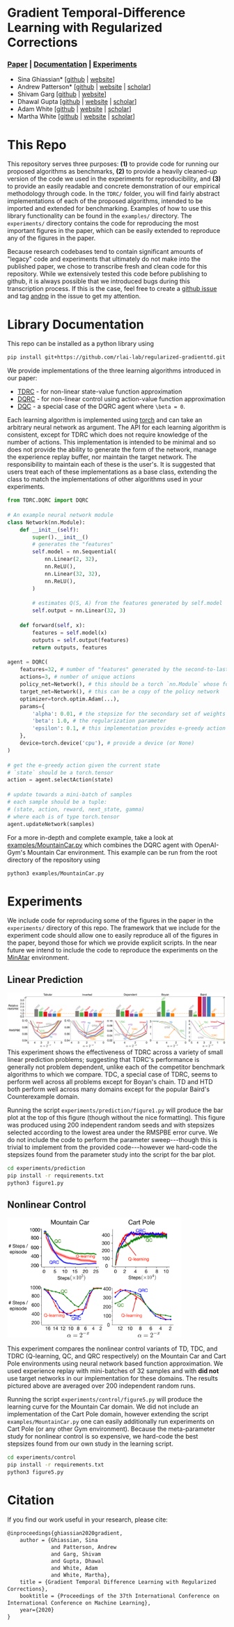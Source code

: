 # Gradient Temporal-Difference Learning with Regularized Corrections

### [Paper](https://arxiv.org/abs/2007.00611) | [Documentation](#library-documentation) | [Experiments](#experiments)

- Sina Ghiassian* [[github](https://github.com/sinaghiassian) | [website](https://sinaghiassian.github.io/)]
- Andrew Patterson* [[github](https://github.com/andnp) | [website](https://andnp.github.io) | [scholar](https://scholar.google.ca/citations?user=jd2nCqYAAAAJ)]
- Shivam Garg [[github](https://github.com/svmgrg) | [website](https://svmgrg.github.io/)]
- Dhawal Gupta [[github](https://github.com/dhawgupta) | [website](https://dhawgupta.github.io/) | [scholar](https://scholar.google.ca/citations?user=n1Lsp_8AAAAJ)]
- Adam White [[github](https://github.com/amw8) | [website](https://sites.ualberta.ca/~amw8/) | [scholar](https://scholar.google.ca/citations?user=1GqGhcsAAAAJ)]
- Martha White [[github](https://github.com/marthawhite) | [website](https://webdocs.cs.ualberta.ca/~whitem/) | [scholar](https://scholar.google.ca/citations?user=t5zdD_IAAAAJ)]

# This Repo
This repository serves three purposes:
**(1)** to provide code for running our proposed algorithms as benchmarks,
**(2)** to provide a heavily cleaned-up version of the code we used in the experiments for reproducibility, and
**(3)** to provide an easily readable and concrete demonstration of our empirical methodology through code.
In the `TDRC/` folder, you will find fairly abstract implementations of each of the proposed algorithms, intended to be imported and extended for benchmarking.
Examples of how to use this library functionality can be found in the `examples/` directory.
The `experiments/` directory contains the code for reproducing the most important figures in the paper, which can be easily extended to reproduce any of the figures in the paper.

Because research codebases tend to contain significant amounts of "legacy" code and experiments that ultimately do not make into the published paper, we chose to transcribe fresh and clean code for this repository.
While we extensively tested this code before publishing to github, it is always possible that we introduced bugs during this transcription process.
If this is the case, feel free to create a [github issue](https://github.com/rlai-lab/Regularized-GradientTD/issues/new) and tag [andnp](https://github.com/andnp) in the issue to get my attention.

# Library Documentation
This repo can be installed as a python library using
```bash
pip install git+https://github.com/rlai-lab/regularized-gradienttd.git
```
We provide implementations of the three learning algorithms introduced in our paper:
 * [TDRC](TDRC/TDRC.py) - for non-linear state-value function approximation
 * [DQRC](TDRC/DQRC.py) - for non-linear control using action-value function approximation
 * [DQC](TDRC/DQC.py) - a special case of the DQRC agent where `\beta = 0`.

Each learning algorithm is implemented using [torch](https://pytorch.org/) and can take an arbitrary neural network as argument.
The API for each learning algorithm is consistent, except for TDRC which does not require knowledge of the number of actions.
This implementation is intended to be minimal and so does not provide the ability to generate the form of the network, manage the experience replay buffer, nor maintain the target network.
The responsibility to maintain each of these is the user's.
It is suggested that users treat each of these implementations as a base class, extending the class to match the implementations of other algorithms used in your experiments.

```python
from TDRC.DQRC import DQRC

# An example neural network module
class Network(nn.Module):
    def __init__(self):
        super().__init__()
        # generates the "features"
        self.model = nn.Sequential(
            nn.Linear(2, 32),
            nn.ReLU(),
            nn.Linear(32, 32),
            nn.ReLU(),
        )

        # estimates Q(S, A) from the features generated by self.model
        self.output = nn.Linear(32, 3)

    def forward(self, x):
        features = self.model(x)
        outputs = self.output(features)
        return outputs, features

agent = DQRC(
    features=32, # number of "features" generated by the second-to-last layer of the neural network
    actions=3, # number of unique actions
    policy_net=Network(), # this should be a torch `nn.Module` whose forward function returns the outputs and the features
    target_net=Network(), # this can be a copy of the policy network
    optimizer=torch.optim.Adam(...),
    params={
        'alpha': 0.01, # the stepsize for the secondary set of weights
        'beta': 1.0, # the regularization parameter
        'epsilon': 0.1, # this implementation provides e-greedy action selection, extend the class to override
    },
    device=torch.device('cpu'), # provide a device (or None)
)

# get the e-greedy action given the current state
# `state` should be a torch.tensor
action = agent.selectAction(state)

# update towards a mini-batch of samples
# each sample should be a tuple:
# (state, action, reward, next_state, gamma)
# where each is of type torch.tensor
agent.updateNetwork(samples)
```

For a more in-depth and complete example, take a look at [examples/MountainCar.py](examples/MountainCar.py) which combines the DQRC agent with OpenAI-Gym's Mountain Car environment.
This example can be run from the root directory of the repository using
```bash
python3 examples/MountainCar.py
```

# Experiments
We include code for reproducing some of the figures in the paper in the `experiments/` directory of this repo.
The framework that we include for the experiment code should allow one to easily reproduce all of the figures in the paper, beyond those for which we provide explicit scripts.
In the near future we intend to include the code to reproduce the experiments on the [MinAtar](https://github.com/kenjyoung/MinAtar) environment.


## Linear Prediction
![figure 1](figures/bar_plot.png)
This experiment shows the effectiveness of TDRC across a variety of small linear prediction problems; suggesting that TDRC's performance is generally not problem dependent, unlike each of the competitor benchmark algorithms to which we compare.
TDC, a special case of TDRC, seems to perform well across all problems except for Boyan's chain. TD and HTD both perform well across many domains except for the popular Baird's Counterexample domain.

Running the script `experiments/prediction/figure1.py` will produce the bar plot at the top of this figure (though without the nice formatting).
This figure was produced using 200 independent random seeds and with stepsizes selected according to the lowest area under the RMSPBE error curve.
We do not include the code to perform the parameter sweep---though this is trivial to implement from the provided code---however we hard-code the stepsizes found from the parameter study into the script for the bar plot.
```bash
cd experiments/prediction
pip install -r requirements.txt
python3 figure1.py
```

## Nonlinear Control
<img src="figures/nonlinear-mc-cp.png" width=400>

This experiment compares the nonlinear control variants of TD, TDC, and TDRC (Q-learning, QC, and QRC respectively) on the Mountain Car and Cart Pole environments using neural network based function approximation.
We used experience replay with mini-batches of 32 samples and with **did not** use target networks in our implementation for these domains.
The results pictured above are averaged over 200 independent random runs.

Running the script `experiments/control/figure5.py` will produce the learning curve for the Mountain Car domain.
We did not include an implementation of the Cart Pole domain, however extending the script `examples/MountainCar.py` one can easily additionally run experiments on Cart Pole (or any other Gym environment).
Because the meta-parameter study for nonlinear control is so expensive, we hard-code the best stepsizes found from our own study in the learning script.
```bash
cd experiments/control
pip install -r requirements.txt
python3 figure5.py
```

# Citation

If you find our work useful in your research, please cite:
```
@inproceedings{ghiassian2020gradient,
    author = {Ghiassian, Sina
              and Patterson, Andrew
              and Garg, Shivam
              and Gupta, Dhawal
              and White, Adam
              and White, Martha},
    title = {Gradient Temporal Difference Learning with Regularized Corrections},
    booktitle = {Proceedings of the 37th International Conference on International Conference on Machine Learning},
    year={2020}
}
```

